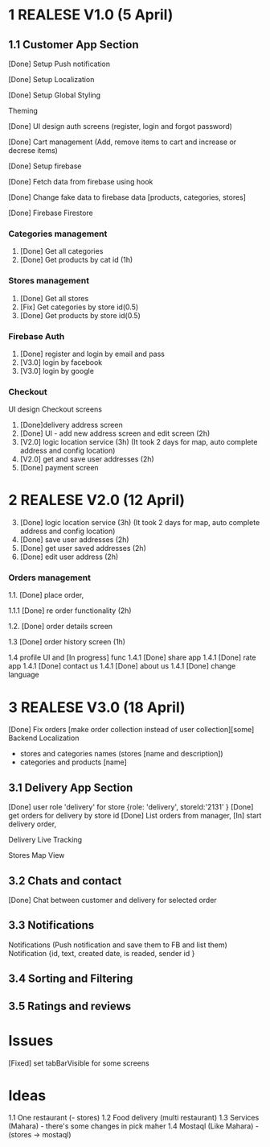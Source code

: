 # 1 REALESE V1.0 (5 April)

## 1.1 Customer App Section

[Done] Setup Push notification

[Done] Setup Localization

[Done] Setup Global Styling

Theming

[Done] UI design auth screens (register, login and forgot password)

[Done] Cart management (Add, remove items to cart and increase or decrese items)

[Done] Setup firebase

[Done] Fetch data from firebase using hook

[Done] Change fake data to firebase data [products, categories, stores]

[Done] Firebase Firestore

### Categories management

1. [Done] Get all categories
2. [Done] Get products by cat id (1h)

### Stores management

1. [Done] Get all stores
2. [Fix] Get categories by store id(0.5)
3. [Done] Get products by store id(0.5)

### Firebase Auth

1. [Done] register and login by email and pass
2. [V3.0] login by facebook
3. [V3.0] login by google

### Checkout

UI design Checkout screens

1. [Done]delivery address screen
2. [Done] UI - add new address screen and edit screen (2h)
3. [V2.0] logic location service (3h) (It took 2 days for map, auto complete address and config location)
4. [V2.0] get and save user addresses (2h)
5. [Done] payment screen

# 2 REALESE V2.0 (12 April)

3. [Done] logic location service (3h) (It took 2 days for map, auto complete address and config location)
4. [Done] save user addresses (2h)
5. [Done] get user saved addresses (2h)
6. [Done] edit user address (2h)

### Orders management

1.1. [Done] place order,

1.1.1 [Done] re order functionality (2h)

1.2. [Done] order details screen

1.3 [Done] order history screen (1h)

1.4 profile UI and [In progress] func
1.4.1 [Done] share app
1.4.1 [Done] rate app
1.4.1 [Done] contact us
1.4.1 [Done] about us
1.4.1 [Done] change language

# 3 REALESE V3.0 (18 April)

[Done] Fix orders [make order collection instead of user collection][some] Backend Localization

- stores and categories names (stores [name and description])
- categories and products [name]

## 3.1 Delivery App Section

[Done] user role 'delivery' for store {role: 'delivery', storeId:'2131' }
[Done] get orders for delivery by store id
[Done] List orders from manager,
[In] start delivery order,

Delivery Live Tracking

Stores Map View
## 3.2 Chats and contact

[Done] Chat between customer and delivery for selected order

## 3.3 Notifications

Notifications (Push notification and save them to FB and list them)
Notification {id, text, created date, is readed, sender id }

## 3.4 Sorting and Filtering

## 3.5 Ratings and reviews

# Issues

[Fixed] set tabBarVisible for some screens

# Ideas

1.1 One restaurant (- stores)
1.2 Food delivery (multi restaurant)
1.3 Services (Mahara) - there's some changes in pick maher
1.4 Mostaql (Like Mahara) - (stores -> mostaql)
